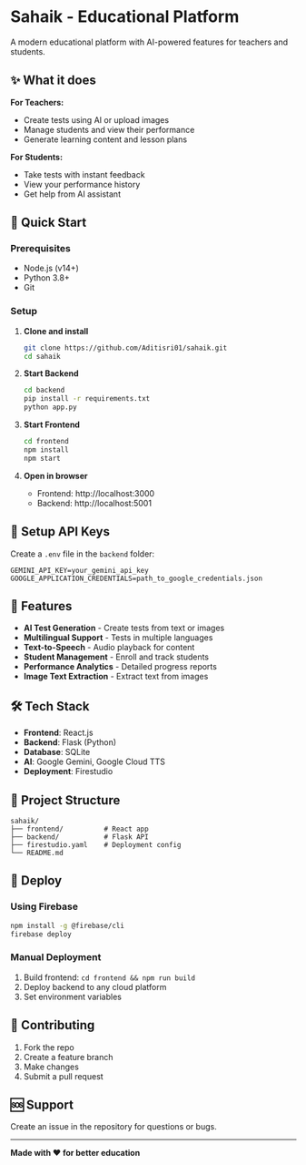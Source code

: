 # Sahaik - Educational Platform

A modern educational platform with AI-powered features for teachers and students.

## ✨ What it does

**For Teachers:**
- Create tests using AI or upload images
- Manage students and view their performance
- Generate learning content and lesson plans

**For Students:**
- Take tests with instant feedback
- View your performance history
- Get help from AI assistant

## 🚀 Quick Start

### Prerequisites
- Node.js (v14+)
- Python 3.8+
- Git

### Setup

1. **Clone and install**
   ```bash
   git clone https://github.com/Aditisri01/sahaik.git
   cd sahaik
   ```

2. **Start Backend**
   ```bash
   cd backend
   pip install -r requirements.txt
   python app.py
   ```

3. **Start Frontend**
   ```bash
   cd frontend
   npm install
   npm start
   ```

4. **Open in browser**
   - Frontend: http://localhost:3000
   - Backend: http://localhost:5001

## 🔧 Setup API Keys

Create a `.env` file in the `backend` folder:
```env
GEMINI_API_KEY=your_gemini_api_key
GOOGLE_APPLICATION_CREDENTIALS=path_to_google_credentials.json
```

## 📱 Features

- **AI Test Generation** - Create tests from text or images
- **Multilingual Support** - Tests in multiple languages
- **Text-to-Speech** - Audio playback for content
- **Student Management** - Enroll and track students
- **Performance Analytics** - Detailed progress reports
- **Image Text Extraction** - Extract text from images

## 🛠️ Tech Stack

- **Frontend**: React.js
- **Backend**: Flask (Python)
- **Database**: SQLite
- **AI**: Google Gemini, Google Cloud TTS
- **Deployment**: Firestudio

## 📁 Project Structure

```
sahaik/
├── frontend/          # React app
├── backend/           # Flask API
├── firestudio.yaml    # Deployment config
└── README.md
```

## 🚀 Deploy

### Using Firebase
```bash
npm install -g @firebase/cli
firebase deploy
```

### Manual Deployment
1. Build frontend: `cd frontend && npm run build`
2. Deploy backend to any cloud platform
3. Set environment variables

## 🤝 Contributing

1. Fork the repo
2. Create a feature branch
3. Make changes
4. Submit a pull request

## 🆘 Support

Create an issue in the repository for questions or bugs.

---

**Made with ❤️ for better education** 
